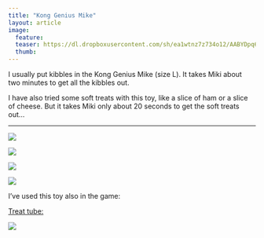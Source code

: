 ```yaml
---
title: "Kong Genius Mike"
layout: article
image:
  feature:
  teaser: https://dl.dropboxusercontent.com/sh/ea1wtnz7z734o12/AABYDpq6qxyQVi4Fr45BnXjba/aktivointilelut/kongit/DSC17019-245px.jpg
  thumb:
---
```


I usually put kibbles in the Kong Genius Mike (size L). It takes Miki about two minutes to get all the kibbles out.

I have also tried some soft treats with this toy, like a slice of ham or a slice of cheese. But it takes Miki only about 20 seconds to get the soft treats out…

---

[![](https://dl.dropboxusercontent.com/sh/ea1wtnz7z734o12/AAAgQuzdM9hISljyyDxFx3Rza/aktivointilelut/kongit/DSC35180-800px.jpg)](https://dl.dropboxusercontent.com/sh/ea1wtnz7z734o12/AABLv_onqxIrO719METLV2pva/aktivointilelut/kongit/DSC35180.jpg)

[![](https://dl.dropboxusercontent.com/sh/ea1wtnz7z734o12/AADonWyepiCHsvLzcOJLtt0Va/aktivointilelut/kongit/DSC35135-800px.jpg)](https://dl.dropboxusercontent.com/sh/ea1wtnz7z734o12/AADd6_BaeRi-ApnB1TEYPbOia/aktivointilelut/kongit/DSC35135.jpg)

[![](https://dl.dropboxusercontent.com/sh/ea1wtnz7z734o12/AABYkwpjR3_OxLGTwhkXVqiUa/aktivointilelut/kongit/DSC35158-800px.jpg)](https://dl.dropboxusercontent.com/sh/ea1wtnz7z734o12/AABPGNIDfAEhypqQotYIzhola/aktivointilelut/kongit/DSC35158.jpg)

[![](https://dl.dropboxusercontent.com/sh/ea1wtnz7z734o12/AABTRctrOoOMlNbHFwmlqe6Ea/aktivointilelut/kongit/DSC17019_2-800px.jpg)](https://dl.dropboxusercontent.com/sh/ea1wtnz7z734o12/AAAVpU2ixWHP_vn-RDRzr-FFa/aktivointilelut/kongit/DSC17019_2.jpg)

I’ve used this toy also in the game:

[Treat tube:](/en/activation/treat-tube/)

[![](https://dl.dropboxusercontent.com/sh/ea1wtnz7z734o12/AACvGxg0oMZqHsIKH5yMZPi7a/aktivointi/putkipiilo/DSC47941-800px.jpg)](/en/activation/treat-tube/)
